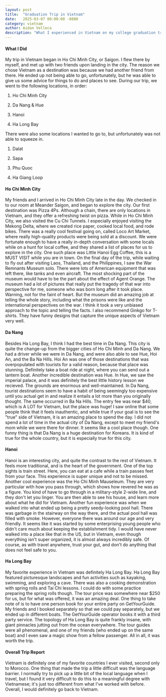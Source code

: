 ```yaml
---
layout: post
title:  "Graduation Trip in Vietnam"
date:   2025-03-07 00:00:00 -0800
category: vietnam
author: Aidan Velleca
description: "What I experienced in Vietnam on my college graduation trip to Vietnam, Laos, Thailand, and the Philippines"
---
```


#### **What I Did**
My trip in Vietnam began in Ho Chi Minh City, or Saigon. I flew there by myself, and met up with two friends upon landing in the city. The reason we chose Vietnam as a destination was because we had another friend from there. He ended up not being able to go, unfortunately, but he was able to give us some advice for things to do and places to see. During our trip, we went to the following locations, in order:


1) Ho Chi Minh City

2) Da Nang & Hue

3) Hanoi

4) Ha Long Bay

There were also some locations I wanted to go to, but unfortunately was not able to squeeze in.

1) Dalat

2) Sapa

3) Phu Quoc

4) Ha Giang Loop

#### **Ho Chi Minh City**

My friends and I arrived in Ho Chi Minh City late in the day. We checked in to our room at Meander Saigon, and began to explore the city. Our first destination was Pizza 4Ps. Although a chain, there are only locations in Vietnam, and they offer a refreshing twist on pizza. While in Ho Chi Minh City, we also visited the Cu Chi Tunnels. I especially enjoyed visiting the Mekong Delta, where we created rice paper, cooked local food, and rode bikes. There was a really cool festival going on, called Loco Art Market, where really high-quality products were being sold at a discount. We were fortunate enough to have a really in-depth conversation with some locals while on a hunt for local coffee, and they shared a list of places for us to explore in the city. One such place was Little Hanoi Egg Coffee, this is a MUST VISIT while you are in town. On the final day of the trip, while waiting to fly out after visiting Laos, Thailand, and the Philippines, I saw the War Remnants Museum solo. There were lots of American equipment that was left there, like tanks and even aircraft. The most shocking part of the museum would have to be the part about the effect of Agent Orange. The museum had a lot of pictures that really put the tragedy of that war into perspective for me, someone who was born long after it took place. Warning, not for the faint of heart. But the museum did an amazing job at telling the whole story, including what the prisons were like and the international perspectives on the war. I think it took a very unbiased approach to the topic and telling the facts. I also recommend Ginkgo for T-shirts. They have funny designs that capture the unique aspects of Vietnam very well.

#### **Da Nang**

Besides Ha Long Bay, I think I had the best time in Da Nang. This city is quite the change-up from the bigger cities of Ho Chi Minh and Da Nang. We had a driver while we were in Da Nang, and were also able to see Hue, Hoi An, and the Ba Na Hills. Hoi An was one of those destinations that was overpopulated with tourists for a valid reason, because that place was stunning. Definitely take a boat ride at night, where you can send out a lantern boat. Another incredible destination was Hue. In Hue, we saw the imperial palace, and it was definitely the best little history lesson we recieved. The grounds are enormous and well-maintained. In Da Nang, tourist destinations seem to have a habit of being seemingly too expensive until you actual get in and realize it entails a lot more than you originally thought. The same occurred in Ba Na Hills. The entry fee was near $40, which is A LOT for Vietnam, but the place was huge! I saw online that some people think that it feels inauthentic, and while true if your goal is to see the "true" side of Vietnam, it is an amazing place to spend the day. I did not spend a lot of time in the actual city of Da Nang, except to meet my friend's mom while we were there for dinner. It seems like a cool place though. One funny thing is that Da Nang is a huge destination for Koreans. It is kind of true for the whole country, but it is especially true for this city.

#### **Hanoi**

Hanoi is an interesting city, and quite the contrast to the rest of Vietnam. It feels more traditional, and is the heart of the government. One of the top sights is train street. Here, you can eat at a cafe while a train passes feet from your face. This experience is super unique and not to be missed. Another cool experience was the Ho Chi Minh Mauseleum. They are very particular with how you pass through, which shows how revered he was as a figure. You kind of have to go through in a military-style 2-wide line, and they don't let you linger. You are then able to see his house, and learn more about what he did for Vietnam. Another fun experience was when we walked into what ended up being a pretty seedy-looking pool hall. There was garbage in the stairway on the way there, and the actual pool hall was filled with smoke. However, everyone there was around our age and very friendly. It seems like it was started by some enterprising young people who didn't care much about keeping the establishment tidy. I would have never walked into a place like that in the US, but in Vietnam, even though everything isn't super organized, it is almost always incredibly safe. Of course, as with travel anywhere, trust your gut, and don't do anything that does not feel safe to you.

#### **Ha Long Bay**

My favorite experience in Vietnam was definitely Ha Long Bay. Ha Long Bay featured picturesque landscapes and fun activities such as kayaking, swimming, and exploring a cave. There was also a cooking demonstration with spring rolls and Tai Chi lessons. I could do with some practice preparing the spring rolls though. The tour price was somewhere near $250 for us, but for what was offered, it was an amazing deal. One thing to take note of is to have one person book for your entire party on GetYourGuide. My friends and I booked separately so that we could pay separately, but we ended up in different boats. The GetYourGuide operator books it with a third party service. The topology of Ha Long Bay is quite frankly insane, with giant pinnacles jutting out from the ocean everywhere. The tour guides were all phenomenal, and one of my friends (who ended up on the same boat) and I even saw a magic show from a fellow passenger. All in all, it was worth the trip.

#### **Overall Trip Report**

Vietnam is definitely one of my favorite countries I ever visited, second only to Morocco. One thing that made the trip a little difficult was the language barrier. I normally try to pick up a little bit of the local language when I travel, but I found it very difficult to do this to a meaningful degree with Vietnamese; it's just too different from what I've worked with before. Overall, I would definitely go back to Vietnam.

